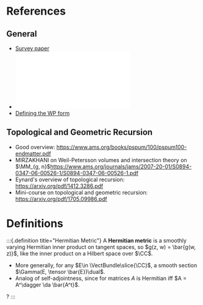# References

## General 

- [Survey paper](https://arxiv.org/pdf/1103.4674.pdf)
- ![](attachments/PhDthesis.pdf)
- [Defining the WP form](http://www2.math.umd.edu/~wmg/SymplecticNature.pdf)



## Topological and Geometric Recursion

- Good overview: <https://www.ams.org/books/pspum/100/pspum100-endmatter.pdf>
- MIRZAKHANI on Weil-Petersson volumes and intersection theory on $\MM_{g, n}$<https://www.ams.org/journals/jams/2007-20-01/S0894-0347-06-00526-1/S0894-0347-06-00526-1.pdf>
- Eynard's overview of topological recursion:  <https://arxiv.org/pdf/1412.3286.pdf>
- Mini-course on topological and geometric recursion: <https://arxiv.org/pdf/1705.09986.pdf>

# Definitions



:::{.definition title="Hermitian Metric"}
A **Hermitian metric** is a smoothly varying Hermitian inner product on tangent spaces, so $g(z, w) = \bar{g(w, z)}$, like the inner product on a Hilbert space over $\CC$.

  - More generally, for any $E\in \VectBundle\slice{\CC}$, a smooth section $\Gamma(E, \tensor \bar{E})\dual$.
  - Analog of self-adjointness, since for matrices $A$ is Hermitian iff $A = A^\dagger \da \bar{A^t}$.

?
:::

